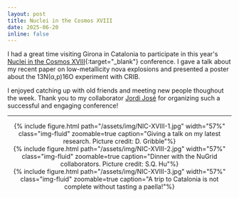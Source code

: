 ```yaml
---
layout: post
title: Nuclei in the Cosmos XVIII
date: 2025-06-20
inline: false
---
```


I had a great time visiting Girona in Catalonia to participate in this year's [Nuclei in the Cosmos XVIII](https://indico.icc.ub.edu/event/341/){:target="\_blank"} conference. I gave a talk about my recent paper on low-metallicity nova explosions and presented a poster about the 13N(α,p)16O experiment with CRIB.

I enjoyed catching up with old friends and meeting new people thoughout the week. Thank you to my collaborator [Jordi José](http://www.fen.upc.edu/users/jjose/) for organizing such a successful and engaging conference!

---
<center>
    <div class="row justify-content-sm-center">
        <div class="col-sm mt-2 mt-md-0">
          {% include figure.html path="/assets/img/NIC-XVIII-1.jpg" width="57%" class="img-fluid" zoomable=true caption="Giving a talk on my latest research. Picture credit: D. Gribble"%}
        </div>
        <div class="col-sm mt-2 mt-md-0">
            {% include figure.html path="/assets/img/NIC-XVIII-2.jpg" width="57%" class="img-fluid" zoomable=true caption="Dinner with the NuGrid collaborators. Picture credit: S.Q. Hu"%}
        </div>
        <div class="col-sm mt-2 mt-md-0">
            {% include figure.html path="/assets/img/NIC-XVIII-3.jpg" width="57%" class="img-fluid" zoomable=true caption="A trip to Catalonia is not complete without tasting a paella!"%}
        </div>
    </div>
</center>
